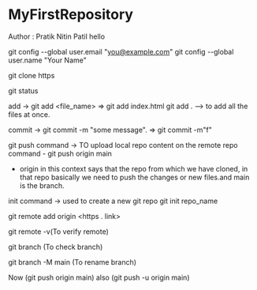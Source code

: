 # MyFirstRepository
Author : Pratik Nitin Patil hello



git config --global user.email "you@example.com"
git config --global user.name "Your Name"

git clone https

git status

add -> git add <file_name> => git add index.html
git add . --> to add all the files at once.

commit -> git commit -m "some message". => git commit -m"f"

git push command -> TO upload local repo content on the remote repo
command - git push origin main
- origin in this context says that the repo from which we have cloned, in that repo basically we need to push the changes or new files.and main is the branch.

init command -> used to create a new git repo
git init repo_name

git remote add origin <https . link>

git remote -v(To verify remote)

git branch (To check branch)

git branch -M main (To rename branch)

Now (git push origin main) also (git push -u origin main)
